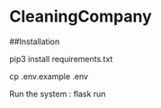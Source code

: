 # CleaningCompany

##Installation

  pip3 install requirements.txt
  
  cp .env.example .env
  
  Run the system : flask run
  
